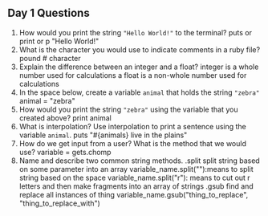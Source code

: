 ## Day 1 Questions

1. How would you print the string `"Hello World!"` to the terminal?
puts or print or p "Hello World!"
1. What is the character you would use to indicate comments in a ruby file?
pound # character
1. Explain the difference between an integer and a float?
integer is a whole number used for calculations a float is a non-whole number used for calculations
1. In the space below, create a variable `animal` that holds the string `"zebra"`
animal = "zebra"
1. How would you print the string `"zebra"` using the variable that you created above?
print animal
1. What is interpolation? Use interpolation to print a sentence using the variable `animal`.
puts "#{animals} live in the plains"
1. How do we get input from a user? What is the method that we would use?
variable = gets.chomp
1. Name and describe two common string methods.
.split
split string based on some parameter into an array
variable_name.split(""):means to split string based on the space
variable_name.split("r"): means to cut out r letters and then make fragments into an array of strings
.gsub
find and replace all instances of thing
variable_name.gsub("thing_to_replace", "thing_to_replace_with")
